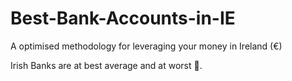 # Best-Bank-Accounts-in-IE
A optimised methodology for leveraging your money in Ireland (€)

Irish Banks are at best average and at worst 💩.
